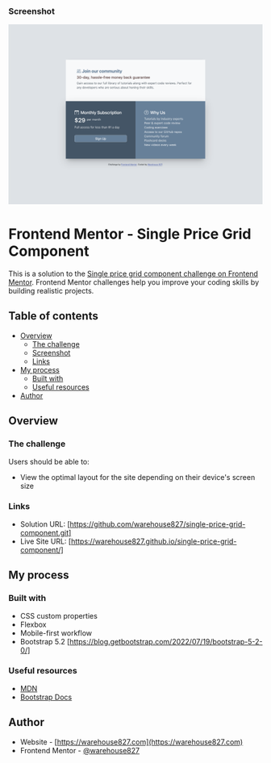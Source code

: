### Screenshot

![](screenshots/single-price-grid-component-frontend-mentor-challenge--warehouse-827.png)

# Frontend Mentor - Single Price Grid Component

This is a solution to the [Single price grid component challenge on Frontend Mentor](https://www.frontendmentor.io/challenges/single-price-grid-component-5ce41129d0ff452fec5abbbc). Frontend Mentor challenges help you improve your coding skills by building realistic projects.

## Table of contents

- [Overview](#overview)
  - [The challenge](#the-challenge)
  - [Screenshot](#screenshot)
  - [Links](#links)
- [My process](#my-process)
  - [Built with](#built-with)
  - [Useful resources](#useful-resources)
- [Author](#author)

## Overview

### The challenge

Users should be able to:

- View the optimal layout for the site depending on their device's screen size

### Links

- Solution URL: [https://github.com/warehouse827/single-price-grid-component.git]
- Live Site URL: [https://warehouse827.github.io/single-price-grid-component/]

## My process

### Built with

- CSS custom properties
- Flexbox
- Mobile-first workflow
- Bootstrap 5.2 [https://blog.getbootstrap.com/2022/07/19/bootstrap-5-2-0/]

### Useful resources

- [MDN](https://developer.mozilla.org/en-US/)
- [Bootstrap Docs](https://getbootstrap.com/docs/5.2/getting-started/introduction/)

## Author

- Website - [https://warehouse827.com](https://warehouse827.com)
- Frontend Mentor - [@warehouse827](https://www.frontendmentor.io/profile/warehouse827)

